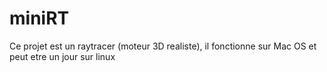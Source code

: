 # miniRT

Ce projet est un raytracer (moteur 3D realiste), il fonctionne sur Mac OS et peut etre un jour sur linux
